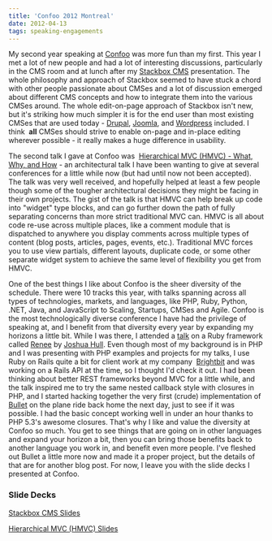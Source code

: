 ```yaml
---
title: 'Confoo 2012 Montreal'
date: 2012-04-13
tags: speaking-engagements
---
```


My second year speaking at
[Confoo](http://confoo.ca) was more fun than my first. This year I met a lot of new people and had a lot of interesting discussions, particularly in the CMS room and at lunch after my
[Stackbox CMS](http://stackboxcms.com) presentation. The whole philosophy and approach of Stackbox seemed to have stuck a chord with other people passionate about CMSes and a lot of discussion emerged about different CMS concepts and how to integrate them into the various CMSes around. The whole edit-on-page approach of Stackbox isn't new, but it's striking how much simpler it is for the end user than most existing CMSes that are used today -
[Drupal](http://drupal.org),
[Joomla](http://joomla.org), and
[Wordpress](http://wordpress.org) included. I think 
**all**
 CMSes should strive to enable on-page and in-place editing wherever possible - it really makes a huge difference in usability.

The second talk I gave at Confoo was 
[Hierarchical MVC (HMVC) - What, Why, and How](http://confoo.ca/en/2012/session/hierarchical-mvc-hmvc-what-why-and-how) - an architectural talk I have been wanting to give at several conferences for a little while now (but had until now not been accepted). The talk was very well received, and hopefully helped at least a few people though some of the tougher architectural decisions they might be facing in their own projects. The gist of the talk is that HMVC can help break up code into "widget" type blocks, and can go further down the path of fully separating concerns than more strict traditional MVC can. HMVC is all about code re-use across multiple places, like a comment module that is dispatched to anywhere you display comments across multiple types of content (blog posts, articles, pages, events, etc.). Traditional MVC forces you to use view partials, different layouts, duplicate code, or some other separate widget system to achieve the same level of flexibility you get from HMVC.

One of the best things I like about Confoo is the sheer diversity of the schedule. There were 10 tracks this year, with talks spanning across all types of technologies, markets, and languages, like PHP, Ruby, Python, .NET, Java, and JavaScript to Scaling, Startups, CMSes and Agile. Confoo is the most technologically diverse conference I have had the privilege of speaking at, and I benefit from that diversity every year by expanding my horizons a little bit. While I was there, I attended a
[talk](http://confoo.ca/en/2012/session/renee) on a Ruby framework called
[Renee](http://reneerb.com/) by
[Joshua Hull](https://github.com/joshbuddy). Even though most of my background is in PHP and I was presenting with PHP examples and projects for my talks, I use Ruby on Rails quite a bit for client work at my company 
[Brightbit](http://brightb.it) and was working on a Rails API at the time, so I thought I'd check it out. I had been thinking about better REST frameworks beyond MVC for a little while, and the talk inspired me to try the same nested callback style with closures in PHP, and I started hacking together the very first (crude) implementation of
[Bullet](https://github.com/vlucas/bulletphp) on the plane ride back home the next day, just to see if it was possible. I had the basic concept working well in under an hour thanks to PHP 5.3's awesome closures. That's why I like and value the diversity at Confoo so much. You get to see things that are going on in other languages and expand your horizon a bit, then you can bring those benefits back to another language you work in, and benefit even more people. I've fleshed out Bullet a little more now and made it a proper project, but the details of that are for another blog post. For now, I leave you with the slide decks I presented at Confoo.

### Slide Decks
[Stackbox CMS Slides](https://speakerdeck.com/u/vlucas/p/stackbox-cms-next-generation-content-management)


[Hierarchical MVC (HMVC) Slides](https://speakerdeck.com/u/vlucas/p/hierarchical-mvc-what-why-how)
